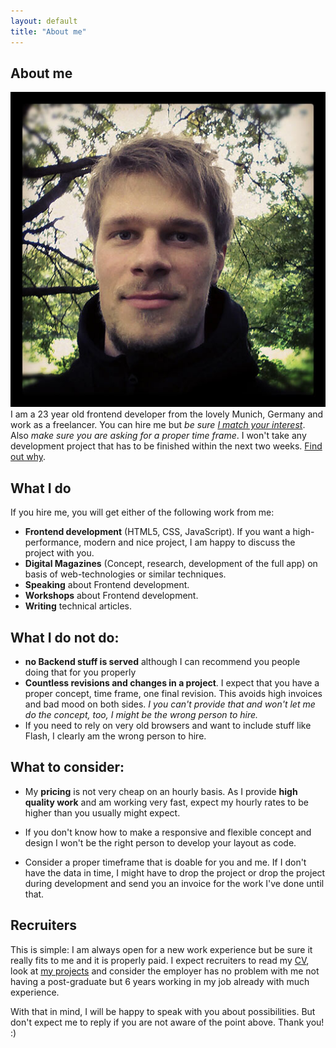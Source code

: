 ```yaml
---
layout: default
title: "About me"
---
```


## About me

![Profile picture of Anselm Hannemann](/img/anselmhannemann.jpg)
I am a 23 year old frontend developer from the lovely Munich, Germany and work as a freelancer. You can hire me but _be sure [I match your interest]()_.
Also _make sure you are asking for a proper time frame_. I won't take any development project that has to be finished within the next two weeks. [Find out why]().

## What I do

If you hire me, you will get either of the following work from me:

- **Frontend development** (HTML5, CSS, JavaScript). If you want a high-performance, modern and nice project, I am happy to discuss the project with you.
- **Digital Magazines** (Concept, research, development of the full app) on basis of web-technologies or similar techniques.
- **Speaking** about Frontend development.
- **Workshops** about Frontend development.
- **Writing** technical articles.

## What I do not do:

- **no Backend stuff is served** although I can recommend you people doing that for you properly
- **Countless revisions and changes in a project**. I expect that you have a proper concept, time frame, one final revision. This avoids high invoices and bad mood on both sides. _I you can't provide that and won't let me do the concept, too, I might be the wrong person to hire._
- If you need to rely on very old browsers and want to include stuff like Flash, I clearly am the wrong person to hire.

## What to consider:

- My **pricing** is not very cheap on an hourly basis. As I provide **high quality work** and am working very fast, expect my hourly rates to be higher than you usually might expect.

- If you don't know how to make a responsive and flexible concept and design I won't be the right person to develop your layout as code.

- Consider a proper timeframe that is doable for you and me. If I don't have the data in time, I might have to drop the project or drop the project during development and send you an invoice for the work I've done until that.

## Recruiters

This is simple: I am always open for a new work experience but be sure it really fits to me and it is properly paid.
I expect recruiters to read my [CV](), look at [my projects]() and consider the employer has no problem with me not having a post-graduate but 6 years working in my job already with much experience.

With that in mind, I will be happy to speak with you about possibilities. But don't expect me to reply if you are not aware of the point above. Thank you! :)